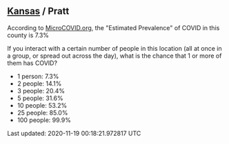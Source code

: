 
## [Kansas](/united-states/kansas) / Pratt

According to [MicroCOVID.org](http://microcovid.org),
the "Estimated Prevalence" of COVID in this county is 7.3%

If you interact with a certain number of people in this location
(all at once in a group, or spread out across the day), what is the chance that
1 or more of them has COVID?

- 1 person: 7.3%
- 2 people: 14.1%
- 3 people: 20.4%
- 5 people: 31.6%
- 10 people: 53.2%
- 25 people: 85.0%
- 100 people: 99.9%

Last updated: 2020-11-19 00:18:21.972817 UTC
